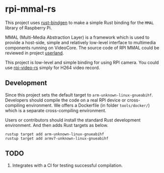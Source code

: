 # rpi-mmal-rs

This project uses [rust-bindgen](https://github.com/rust-lang/rust-bindgen)
to make a simple Rust binding for the `MMAL` library of Raspberry Pi.

MMAL (Multi-Media Abstraction Layer) is a framework which is used to provide a
host-side, simple and relatively low-level interface to multimedia components
running on VideoCore. The source code of RPI MMAL could be reviewed in project
[userland](https://github.com/raspberrypi/userland/tree/master/interface/mmal).

This project is low-level and simple binding for using RPI camera. You could use
[rpi-video-rs](https://github.com/silathdiir/rpi-video-rs) simply for H264 video
record.

## Development

Since this project sets the default target to `arm-unknown-linux-gnueabihf`.
Developers should compile the code on a real RPI device or cross-compiling
environment. We offers a Dockerfile (in folder `tools/docker/`) which is a
separate cross-compiling environment.

Users or contributors should install the standard Rust development environment.
And then adds Rust targets as below.

```
rustup target add arm-unknown-linux-gnueabihf
rustup target add armv7-unknown-linux-gnueabihf
```

## TODO

1. Integrates with a CI for testing successful compilation.
